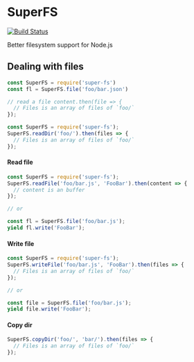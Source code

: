 SuperFS
=======

[![Build Status](https://travis-ci.org/Andifeind/superfs.svg?branch=master)](https://travis-ci.org/Andifeind/superfs)

Better filesystem support for Node.js

## Dealing with files


```js
const SuperFS = require('super-fs')
const fl = SuperFS.file('foo/bar.json')

// read a file content.then(file => {
  // Files is an array of files of `foo/`
});
```

```js
const SuperFS = require('super-fs');
SuperFS.readDir('foo/').then(files => {
  // Files is an array of files of `foo/`
});
```

#### Read file
```js
const SuperFS = require('super-fs');
SuperFS.readFile('foo/bar.js', 'FooBar').then(content => {
  // content is an buffer
});

// or

const fl = SuperFS.file('foo/bar.js');
yield fl.write('FooBar');
```

#### Write file
```js
const SuperFS = require('super-fs');
SuperFS.writeFile('foo/bar.js', 'FooBar').then(files => {
  // Files is an array of files of `foo/`
});

// or

const file = SuperFS.file('foo/bar.js');
yield file.write('FooBar');
```

#### Copy dir

```js
SuperFS.copyDir('foo/', 'bar/').then(files => {
  // Files is an array of files of `foo/`
});
```
